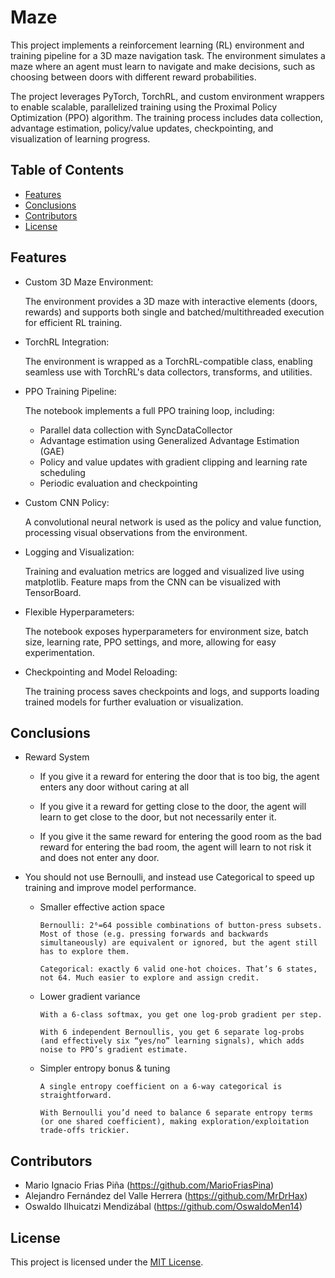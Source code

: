 # Maze

This project implements a reinforcement learning (RL) environment and training pipeline for a 3D maze navigation task. The environment simulates a maze where an agent must learn to navigate and make decisions, such as choosing between doors with different reward probabilities.

The project leverages PyTorch, TorchRL, and custom environment wrappers to enable scalable, parallelized training using the Proximal Policy Optimization (PPO) algorithm. The training process includes data collection, advantage estimation, policy/value updates, checkpointing, and visualization of learning progress.

## Table of Contents

-   [Features](#features)
-   [Conclusions](#conclusions)
-   [Contributors](#contributors)
-   [License](#license)

## Features

-   Custom 3D Maze Environment:

    The environment provides a 3D maze with interactive elements (doors, rewards) and supports both single and batched/multithreaded execution for efficient RL training.

-   TorchRL Integration:

    The environment is wrapped as a TorchRL-compatible class, enabling seamless use with TorchRL's data collectors, transforms, and utilities.

-   PPO Training Pipeline:

    The notebook implements a full PPO training loop, including:

    -   Parallel data collection with SyncDataCollector
    -   Advantage estimation using Generalized Advantage Estimation (GAE)
    -   Policy and value updates with gradient clipping and learning rate scheduling
    -   Periodic evaluation and checkpointing

-   Custom CNN Policy:

    A convolutional neural network is used as the policy and value function, processing visual observations from the environment.

-   Logging and Visualization:

    Training and evaluation metrics are logged and visualized live using matplotlib. Feature maps from the CNN can be visualized with TensorBoard.

-   Flexible Hyperparameters:

    The notebook exposes hyperparameters for environment size, batch size, learning rate, PPO settings, and more, allowing for easy experimentation.

-   Checkpointing and Model Reloading:

    The training process saves checkpoints and logs, and supports loading trained models for further evaluation or visualization.

## Conclusions

-   Reward System

    -   If you give it a reward for entering the door that is too big, the agent enters any door without caring at all

    -   If you give it a reward for getting close to the door, the agent will learn to get close to the door, but not necessarily enter it.

    -   If you give it the same reward for entering the good room as the bad reward for entering the bad room, the agent will learn to not risk it and does not enter any door.

-   You should not use Bernoulli, and instead use Categorical to speed up training and improve model performance.

    -   Smaller effective action space

            Bernoulli: 2⁶=64 possible combinations of button‐press subsets. Most of those (e.g. pressing forwards and backwards simultaneously) are equivalent or ignored, but the agent still has to explore them.

            Categorical: exactly 6 valid one-hot choices. That’s 6 states, not 64. Much easier to explore and assign credit.

    -   Lower gradient variance

            With a 6-class softmax, you get one log‐prob gradient per step.

            With 6 independent Bernoullis, you get 6 separate log‐probs (and effectively six “yes/no” learning signals), which adds noise to PPO’s gradient estimate.

    -   Simpler entropy bonus & tuning

            A single entropy coefficient on a 6-way categorical is straightforward.

            With Bernoulli you’d need to balance 6 separate entropy terms (or one shared coefficient), making exploration/exploitation trade-offs trickier.

## Contributors

-   Mario Ignacio Frias Piña (https://github.com/MarioFriasPina)
-   Alejandro Fernández del Valle Herrera (https://github.com/MrDrHax)
-   Oswaldo Ilhuicatzi Mendizábal (https://github.com/OswaldoMen14)

## License

This project is licensed under the [MIT License](LICENSE).
